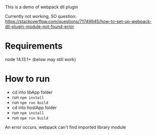 This is a demo of webpack dll plugin

Currently not working, SO question: https://stackoverflow.com/questions/71749945/how-to-set-up-webpack-dll-plugin-module-not-found-error

# Requirements

node 14.13.1+ (below may still work)

# How to run
 - cd into libApp folder
 - run `npm install`
 - run `npm run build`
 - cd into hostApp folder
 - run `npm install`
 - run `npm run build`

 An error occurs, webpack can't find imported library module
